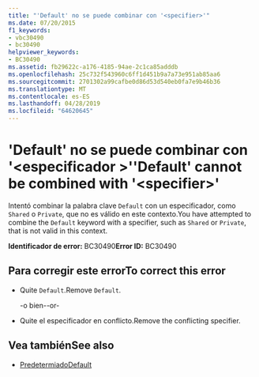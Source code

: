 ```yaml
---
title: "'Default' no se puede combinar con '<specifier>'"
ms.date: 07/20/2015
f1_keywords:
- vbc30490
- bc30490
helpviewer_keywords:
- BC30490
ms.assetid: fb29622c-a176-4185-94ae-2c1ca85adddb
ms.openlocfilehash: 25c732f543960c6ff1d451b9a7a73e951ab85aa6
ms.sourcegitcommit: 2701302a99cafbe0d86d53d540eb0fa7e9b46b36
ms.translationtype: MT
ms.contentlocale: es-ES
ms.lasthandoff: 04/28/2019
ms.locfileid: "64620645"
---
```

# <a name="default-cannot-be-combined-with-specifier"></a><span data-ttu-id="35dce-102">'Default' no se puede combinar con '\<especificador >'</span><span class="sxs-lookup"><span data-stu-id="35dce-102">'Default' cannot be combined with '\<specifier>'</span></span>
<span data-ttu-id="35dce-103">Intentó combinar la palabra clave `Default` con un especificador, como `Shared` o `Private`, que no es válido en este contexto.</span><span class="sxs-lookup"><span data-stu-id="35dce-103">You have attempted to combine the `Default` keyword with a specifier, such as `Shared` or `Private`, that is not valid in this context.</span></span>  
  
 <span data-ttu-id="35dce-104">**Identificador de error:** BC30490</span><span class="sxs-lookup"><span data-stu-id="35dce-104">**Error ID:** BC30490</span></span>  
  
## <a name="to-correct-this-error"></a><span data-ttu-id="35dce-105">Para corregir este error</span><span class="sxs-lookup"><span data-stu-id="35dce-105">To correct this error</span></span>  
  
- <span data-ttu-id="35dce-106">Quite `Default`.</span><span class="sxs-lookup"><span data-stu-id="35dce-106">Remove `Default`.</span></span>  
  
     <span data-ttu-id="35dce-107">-o bien-</span><span class="sxs-lookup"><span data-stu-id="35dce-107">-or-</span></span>  
  
- <span data-ttu-id="35dce-108">Quite el especificador en conflicto.</span><span class="sxs-lookup"><span data-stu-id="35dce-108">Remove the conflicting specifier.</span></span>  
  
## <a name="see-also"></a><span data-ttu-id="35dce-109">Vea también</span><span class="sxs-lookup"><span data-stu-id="35dce-109">See also</span></span>

- [<span data-ttu-id="35dce-110">Predetermiado</span><span class="sxs-lookup"><span data-stu-id="35dce-110">Default</span></span>](../../visual-basic/language-reference/modifiers/default.md)
